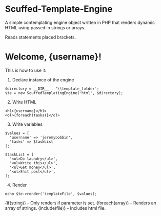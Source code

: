 # Scuffed-Template-Engine
A simple contemplating engine object written in PHP that renders dynamic HTML using passed in strings or arrays.

Reads statements placed brackets. <h1>Welcome, {username}!</h1>


This is how to use it:
  1. Declare instance of the engine
    
    $directory = __DIR__ . '\\template_folder';
    $te = new ScuffedTemplatingEngine('html', $directory);

  2. Write HTML
  
    <h1>{username}</h1>
    <ol>{foreach(tasks)}</ol>
    
  3. Write variables
    
    $values = [
      'username' => 'jeremybobbin',
      'tasks' => $taskList
    ]; 
    
    $taskList = [
      '<ul>Do laundry</ul>',
      '<ul>Write this</ul>',
      '<ul>Get money</ul>',
      '<ul>Shit post</ul>',
    ];
  
  4. Render
  
    echo $te->render('templateFile', $values);
    

{if(string)} - Only renders if parameter is set.
{foreach(array)} - Renders an array of strings.
{include(file)} - Includes html file.
